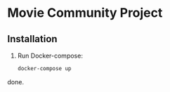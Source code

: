 # Movie Community Project

## Installation
1. Run Docker-compose:
   ```bash
   docker-compose up
   ```
done.
